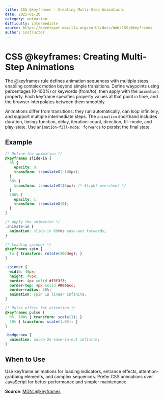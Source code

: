 ```yaml
---
title: CSS @keyframes - Creating Multi-Step Animations
date: 2025-01-20
category: animation
difficulty: intermediate
source: https://developer.mozilla.org/en-US/docs/Web/CSS/@keyframes
author: instructor
---
```


# CSS @keyframes: Creating Multi-Step Animations

The @keyframes rule defines animation sequences with multiple steps, enabling complex motion beyond simple transitions. Define waypoints using percentages (0-100%) or keywords (from/to), then apply with the `animation` property. Each keyframe specifies property values at that point in time, and the browser interpolates between them smoothly.

Animations differ from transitions: they run automatically, can loop infinitely, and support multiple intermediate steps. The `animation` shorthand includes duration, timing-function, delay, iteration-count, direction, fill-mode, and play-state. Use `animation-fill-mode: forwards` to persist the final state.

## Example

```css
/* Define the animation */
@keyframes slide-in {
  0% {
    opacity: 0;
    transform: translateX(-100px);
  }
  60% {
    transform: translateX(10px); /* Slight overshoot */
  }
  100% {
    opacity: 1;
    transform: translateX(0);
  }
}

/* Apply the animation */
.animate-in {
  animation: slide-in 600ms ease-out forwards;
}

/* Loading spinner */
@keyframes spin {
  to { transform: rotate(360deg); }
}

.spinner {
  width: 40px;
  height: 40px;
  border: 4px solid #f3f3f3;
  border-top: 4px solid #0066cc;
  border-radius: 50%;
  animation: spin 1s linear infinite;
}

/* Pulse effect for attention */
@keyframes pulse {
  0%, 100% { transform: scale(1); }
  50% { transform: scale(1.05); }
}

.badge-new {
  animation: pulse 2s ease-in-out infinite;
}
```

## When to Use

Use keyframe animations for loading indicators, entrance effects, attention-grabbing elements, and complex sequences. Prefer CSS animations over JavaScript for better performance and simpler maintenance.

**Source**: [MDN: @keyframes](https://developer.mozilla.org/en-US/docs/Web/CSS/@keyframes)
